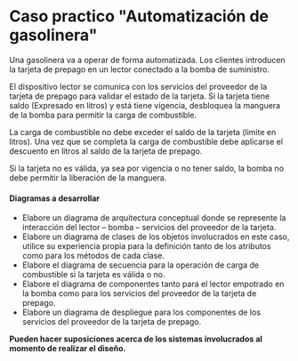 # Caso practico "Automatización de gasolinera"
Una gasolinera va a operar de forma automatizada. Los clientes introducen la tarjeta de prepago en un lector conectado a la bomba de suministro. 

El dispositivo lector se comunica con los servicios del proveedor de la tarjeta de prepago para validar el estado de la tarjeta. Si la tarjeta tiene saldo (Expresado en litros) y está tiene vigencia, desbloquea la manguera de la bomba para permitir la carga de combustible. 

La carga de combustible no debe exceder el saldo de la tarjeta (limite en litros). Una vez que se completa la carga de combustible debe aplicarse el descuento en litros al saldo de la tarjeta de prepago. 

Si la tarjeta no es válida, ya sea por vigencia o no tener saldo, la bomba no debe permitir la liberación de la manguera.

#### Diagramas a desarrollar

- Elabore un diagrama de arquitectura conceptual donde se represente la interacción del lector – bomba – servicios del proveedor de la tarjeta.
- Elabore un diagrama de clases de los objetos involucrados en este caso, utilice su experiencia propia para la definición tanto de los atributos como para los métodos de cada clase.
- Elabore el diagrama de secuencia para la operación de carga de combustible si la tarjeta es válida o no.
- Elabore el diagrama de componentes tanto para el lector empotrado en la bomba como para los servicios del proveedor de la tarjeta de prepago.
- Elabore un diagrama de despliegue para los componentes de los servicios del proveedor de la tarjeta de prepago.

**Pueden hacer suposiciones acerca de los sistemas involucrados al momento de realizar el diseño.**

